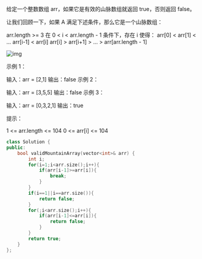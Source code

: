 给定一个整数数组 arr，如果它是有效的山脉数组就返回 true，否则返回 false。

让我们回顾一下，如果 A 满足下述条件，那么它是一个山脉数组：

arr.length >= 3
在 0 < i < arr.length - 1 条件下，存在 i 使得：
arr[0] < arr[1] < ... arr[i-1] < arr[i]
arr[i] > arr[i+1] > ... > arr[arr.length - 1]



![img](https://assets.leetcode.com/uploads/2019/10/20/hint_valid_mountain_array.png)


示例 1：

输入：arr = [2,1]
输出：false
示例 2：

输入：arr = [3,5,5]
输出：false
示例 3：

输入：arr = [0,3,2,1]
输出：true


提示：

1 <= arr.length <= 104
0 <= arr[i] <= 104

```cpp
class Solution {
public:
    bool validMountainArray(vector<int>& arr) {
        int i;
        for(i=1;i<arr.size();i++){
            if(arr[i-1]>=arr[i]){
                break;
            }
        }
        if(i==1||i==arr.size()){
            return false;
        }
        for(;i<arr.size();i++){
            if(arr[i-1]<=arr[i]){
                return false;
            }
        }
        return true;
    }
};
```

